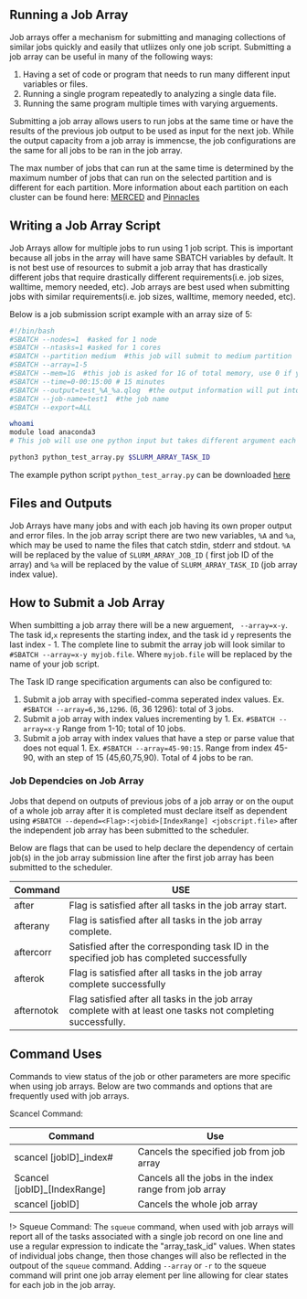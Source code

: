 ## Running a Job Array  <!-- {docsify-ignore} -->
Job arrays offer a mechanism for submitting and managing collections of similar jobs quickly and easily that utliizes only one job script. Submitting a job array can be useful in many of the following ways: 

1. Having a set of code or program that needs to run many different input variables or files. 
2. Running a single program repeatedly to analyzing a single data file.
3. Running the same program multiple times with varying arguements.

Submitting a job array allows users to run jobs at the same time or have the results of the previous job output to be used as input for the next job. While the output capacity from a job array is immencse, the job configurations are the same for all jobs to be ran in the job array. 

The max number of jobs that can run at the same time is determined by the maximum number of jobs that can run on the selected partition and is different for each partition. More information about each partition on each cluster can be found here: [MERCED](get_started.md) and [Pinnacles](p_get_started.md)


## Writing a Job Array Script  <!-- {docsify-ignore} -->
Job Arrays allow for multiple jobs to run using 1 job script. This is important because all jobs in the array will have same SBATCH variables by default. It is not best use of resources to submit a job array that has drastically different jobs that require drastically different requirements(i.e. job sizes, walltime, memory needed, etc). Job arrays are best used when submitting jobs with similar requirements(i.e. job sizes, walltime, memory needed, etc).

Below is a job submission script example with an array size of 5:

```bash
#!/bin/bash
#SBATCH --nodes=1  #asked for 1 node
#SBATCH --ntasks=1 #asked for 1 cores
#SBATCH --partition medium  #this job will submit to medium partition
#SBATCH --array=1-5
#SBATCH --mem=1G  #this job is asked for 1G of total memory, use 0 if you want to use entire node memory
#SBATCH --time=0-00:15:00 # 15 minutes
#SBATCH --output=test_%A_%a.qlog  #the output information will put into test_$SLURM_ARRAY_JOB_ID_$SLURM_ARRAY_TASK_ID.qlog file
#SBATCH --job-name=test1  #the job name
#SBATCH --export=ALL

whoami
module load anaconda3
# This job will use one python input but takes different argument each time per job array

python3 python_test_array.py $SLURM_ARRAY_TASK_ID
```
The example python script `python_test_array.py` can be downloaded [here](_media/python_test_array.py ':ignore')




## Files and Outputs  <!-- {docsify-ignore} -->
Job Arrays have many jobs and with each job having its own proper output and error files. In the job array script there are two new variables,  `%A` and `%a`, which may be used to name the files that catch stdin, stderr and stdout. `%A` will be replaced by the value of `SLURM_ARRAY_JOB_ID` ( first job ID of the array) and `%a` will be replaced by the value of `SLURM_ARRAY_TASK_ID` (job array index value).


## How to Submit a Job Array   <!-- {docsify-ignore} -->

When sumbitting a job array there will be a new arguement, ` --array=x-y`. The task id,`x` represents the starting index, and  the task id `y` represents the last index - 1. The complete line to submit the array job will look similar to `#SBATCH --array=x-y myjob.file`. Where `myjob.file` will be replaced by the name of your job script. 

The Task ID range specification arguments can also be configured to:

1. Submit a job array with specified-comma seperated index values. Ex. `#SBATCH --array=6,36,1296`. (6, 36 1296): total of 3 jobs.
2. Submit a job array with index values incrementing by 1. Ex. `#SBATCH --array=x-y` Range from 1-10; total of 10 jobs. 
3. Submit a job array with index values that have a step or parse value that does not equal 1. Ex. `#SBATCH --array=45-90:15`. Range from index 45-90, with an step of 15 (45,60,75,90). Total of 4 jobs to be ran. 

### Job Dependcies on Job Array   <!-- {docsify-ignore} -->
Jobs that depend on outputs of previous jobs of a job array or on the ouput of a whole job array after it is completed must declare itself as dependent using `#SBATCH --depend=<Flag>:<jobid>[IndexRange] <jobscript.file>` after the independent job array has been submitted to the scheduler. 

Below are flags that can be used to help declare the dependency of certain job(s) in the job array submission line after the first job array has been submitted to the scheduler. 

|Command | USE |
| --------| --------------- |
| after  | Flag is satisfied after all tasks in the job array start. | 
| afterany | Flag is satisfied after all tasks in the job array complete.|
| aftercorr | Satisfied after the corresponding task ID in the specified job has completed successfully | 
| afterok  | Flag is satisfied after all tasks in the job array complete successfully | 
| afternotok | Flag satisfied after all tasks in the job array complete with at least one tasks not completing successfully. | 

## Command Uses  <!-- {docsify-ignore} -->

Commands to view status of the job or other parameters are more specific when using job arrays. Below are two commands and options that are frequently used with job arrays. 

Scancel Command: 

| Command | Use |
| -------------------| ----------------------------|
| scancel [jobID]_index# | Cancels the specified job from job array |
| Scancel [jobID]_[IndexRange] | Cancels all the jobs in the index range from job array |
| scancel [jobID] | Cancels the whole job array |


!> Squeue Command: 
The `squeue` command, when used with job arrays will report all of the tasks associated with a single job record on one line and use a regular expression to indicate the "array_task_id" values. When states of individual jobs change, then those changes will also be reflected in the outpout of the `squeue` command.  Adding `--array` or `-r` to the squeue command will print one job array element per line allowing for clear states for each job in the job array.



